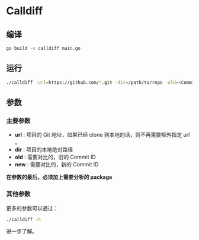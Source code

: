 # Calldiff

## 编译

```bash
go build -o calldiff main.go
```

## 运行

```bash
./calldiff -url=https://github.com/*.git -dir=/path/to/repo -old=<Commit ID> -new=<Commit ID> /path/to/repo/package
```

## 参数

### 主要参数

- **url** : 项目的 Git 地址，如果已经 clone 到本地的话，则不再需要额外指定 url 。
- **dir** : 项目的本地绝对路径
- **old** : 需要对比的，旧的 Commit ID
- **new** : 需要对比的，新的 Commit ID

**在参数的最后，必须加上需要分析的 package**

### 其他参数

更多的参数可以通过：

```bash
./calldiff -h
```

进一步了解。
